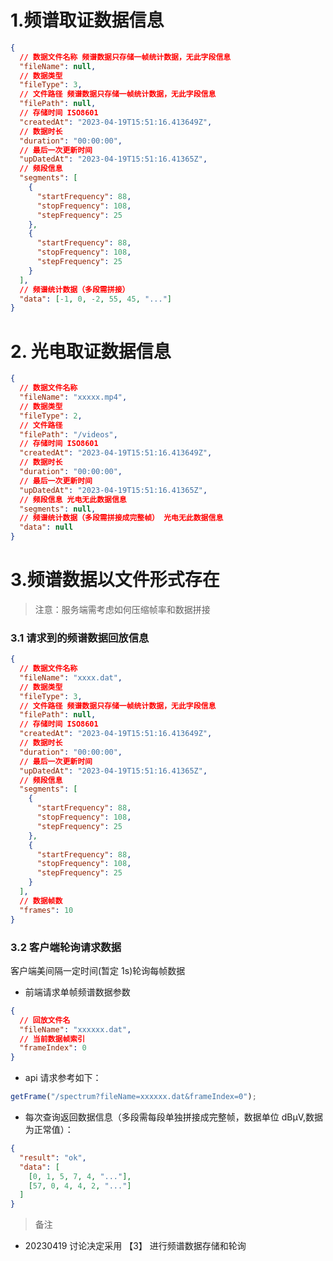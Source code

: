 # 1.频谱取证数据信息

```json
{
  // 数据文件名称 频谱数据只存储一帧统计数据，无此字段信息
  "fileName": null,
  // 数据类型
  "fileType": 3,
  // 文件路径 频谱数据只存储一帧统计数据，无此字段信息
  "filePath": null,
  // 存储时间 ISO8601
  "createdAt": "2023-04-19T15:51:16.413649Z",
  // 数据时长
  "duration": "00:00:00",
  // 最后一次更新时间
  "upDatedAt": "2023-04-19T15:51:16.41365Z",
  // 频段信息
  "segments": [
    {
      "startFrequency": 88,
      "stopFrequency": 108,
      "stepFrequency": 25
    },
    {
      "startFrequency": 88,
      "stopFrequency": 108,
      "stepFrequency": 25
    }
  ],
  // 频谱统计数据（多段需拼接）
  "data": [-1, 0, -2, 55, 45, "..."]
}
```

# 2. 光电取证数据信息

```json
{
  // 数据文件名称
  "fileName": "xxxxx.mp4",
  // 数据类型
  "fileType": 2,
  // 文件路径
  "filePath": "/videos",
  // 存储时间 ISO8601
  "createdAt": "2023-04-19T15:51:16.413649Z",
  // 数据时长
  "duration": "00:00:00",
  // 最后一次更新时间
  "upDatedAt": "2023-04-19T15:51:16.41365Z",
  // 频段信息 光电无此数据信息
  "segments": null,
  // 频谱统计数据（多段需拼接成完整帧） 光电无此数据信息
  "data": null
}
```

# 3.频谱数据以文件形式存在

> 注意：服务端需考虑如何压缩帧率和数据拼接

### 3.1 请求到的频谱数据回放信息

```json
{
  // 数据文件名称
  "fileName": "xxxx.dat",
  // 数据类型
  "fileType": 3,
  // 文件路径 频谱数据只存储一帧统计数据，无此字段信息
  "filePath": null,
  // 存储时间 ISO8601
  "createdAt": "2023-04-19T15:51:16.413649Z",
  // 数据时长
  "duration": "00:00:00",
  // 最后一次更新时间
  "upDatedAt": "2023-04-19T15:51:16.41365Z",
  // 频段信息
  "segments": [
    {
      "startFrequency": 88,
      "stopFrequency": 108,
      "stepFrequency": 25
    },
    {
      "startFrequency": 88,
      "stopFrequency": 108,
      "stepFrequency": 25
    }
  ],
  // 数据帧数
  "frames": 10
}
```

### 3.2 客户端轮询请求数据

客户端美间隔一定时间(暂定 1s)轮询每帧数据

- 前端请求单帧频谱数据参数

```json
{
  // 回放文件名
  "fileName": "xxxxxx.dat",
  // 当前数据帧索引
  "frameIndex": 0
}
```

- api 请求参考如下：

```javascript
getFrame("/spectrum?fileName=xxxxxx.dat&frameIndex=0");
```

- 每次查询返回数据信息（多段需每段单独拼接成完整帧，数据单位 dBμV,数据为正常值）：

```json
{
  "result": "ok",
  "data": [
    [0, 1, 5, 7, 4, "..."],
    [57, 0, 4, 4, 2, "..."]
  ]
}
```

> 备注

- 20230419 讨论决定采用 【3】 进行频谱数据存储和轮询
